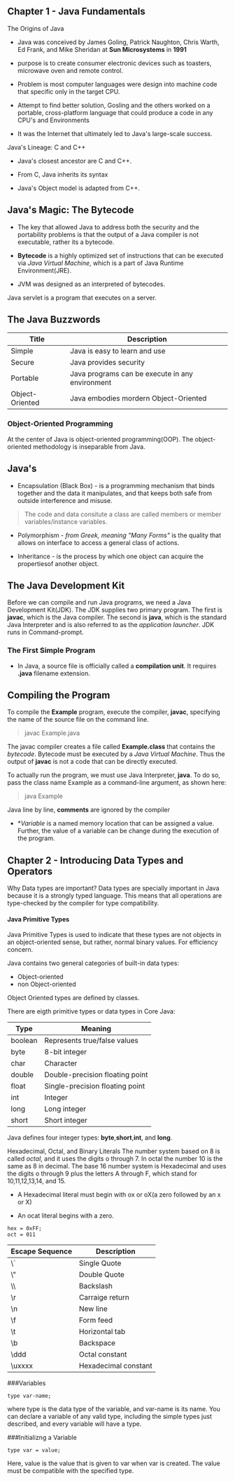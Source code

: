 ## Chapter 1 - Java Fundamentals
The Origins of Java

- Java was conceived by James Goling, Patrick Naughton, Chris Warth, Ed Frank, and Mike Sheridan at **Sun Microsystems** in **1991**

- purpose is to create consumer electronic devices such as toasters, microwave oven and remote control.

- Problem is most computer languages were design into machine code that specific only in the target CPU.

- Attempt to find better solution, Gosling and the others worked on a portable, cross-platform language that could produce a code in any CPU's and Environments

- It was the Internet that ultimately led to Java's large-scale success.

Java's Lineage: C and C++

- Java's closest ancestor are C and C++.

- From C, Java inherits its syntax

- Java's Object model is adapted from C++.

## Java's Magic: The Bytecode
- The key that allowed Java to address both the security and the portability problems is that the output of a Java compiler is not executable, rather its a bytecode.

- **Bytecode** is a highly optimized set of instructions that can be executed via *Java Virtual Machine*, which is a part of Java Runtime Environment(JRE).

- JVM was designed as an interpreted of bytecodes.

Java servlet  is a program that executes on a server.

## The Java Buzzwords
Title | Description
--- | ---
Simple | Java is easy to learn and use
Secure | Java provides security
Portable | Java programs can be execute in any environment
Object-Oriented | Java embodies mordern Object-Oriented

### Object-Oriented Programming
At the center of Java is object-oriented programming(OOP). The object-oriented methodology is inseparable from Java.

## Java's
- Encapsulation (Black Box) - is a programming mechanism that binds together and the data it manipulates, and that keeps both safe from outside interference and misuse.

> The code and data consitute a class are called members or member variables/instance variables.

- Polymorphism - *from Greek, meaning "Many Forms"* is the quality that allows on interface to access a general class of actions.

- Inheritance - is the process by which one object can acquire the propertiesof another object.

## The Java Development Kit
Before we can compile and run Java programs, we need a Java Development Kit(JDK). The JDK supplies two primary program. The first is **javac**, which is the Java compiler. The second is **java**, which is the standard Java Interpreter and is also referred to as the *application launcher*. JDK runs in Command-prompt.

### The First Simple Program
- In Java, a source file is officially called a **compilation unit**. It requires **.java** filename extension.

## Compiling the Program
To compile the **Example** program, execute the compiler, **javac**, specifying the name of the source file on the command line.

> javac Example.java

The javac compiler creates a file called **Example.class** that contains the *bytecode*. Bytecode must be executed by a *Java Virtual Machine*. Thus the output of **javac** is not a code that can be directly executed.

To actually run the program, we must use Java Interpreter, **java**. To do so, pass the class name Example as a command-line argument, as shown here:

> java Example

Java line by line, **comments** are ignored by the compiler

- **Variable* is a named memory location that can be assigned a value. Further, the value of a variable can be change during the execution of the program.

## Chapter 2 - Introducing Data Types and Operators
Why Data types are important? Data types are specially important in Java because it is a strongly typed language. This means that all operations are type-checked by the compiler for type compatibility.

#### Java Primitive Types
Java Primitive Types is used to indicate that these types are not objects in an object-oriented sense, but rather, normal binary values. For efficiency concern.

Java contains two general categories of built-in data types:

- Object-oriented
- non Object-oriented

Object Oriented types are defined by classes.

There are eigth primitive types or data types in Core Java:

Type | Meaning
--- | ---
boolean | Represents true/false values
byte | 8-bit integer
char | Character
double | Double-precision floating point
float | Single-precision floating point
int | Integer
long | Long integer
short | Short integer

Java defines four integer types: **byte**,**short**,**int**, and **long**.

Hexadecimal, Octal, and Binary Literals
The number system based on 8 is called *octal*, and it uses the digits o through 7. In octal the number 10 is the same as 8 in decimal. The base 16 number system is Hexadecimal and uses the digits o through 9 plus the letters A through F, which stand for 10,11,12,13,14, and 15.

- A Hexadecimal literal must begin with ox or oX(a zero followed by an x or X)

- An ocat literal begins with a zero.

````
hex = 0xFF;
oct = 011
````

Escape Sequence | Description
--- | ---
\\` | Single Quote
\\" | Double Quote
\\\ | Backslash
\\r | Carraige return
\\n | New line
\\f | Form feed
\\t | Horizontal tab
\\b | Backspace
\\ddd | Octal constant
\\uxxxx | Hexadecimal constant

###Variables

```
type var-name;
```

where type is the data type of the variable, and var-name is its name. You can declare a variable of any valid type, including the simple types just described, and every variable will have a type.

###Initializng a Variable

```
type var = value;
```

Here, value is the value that is given to var when var is created. The value must be compatible with the specified type.
